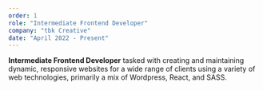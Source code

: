 ```yaml
---
order: 1
role: "Intermediate Frontend Developer"
company: "tbk Creative"
date: "April 2022 - Present"
---
```

**Intermediate Frontend Developer** tasked with creating and maintaining dynamic, responsive websites for a wide range of
clients using a variety of web technologies, primarily a mix of Wordpress, React, and SASS.